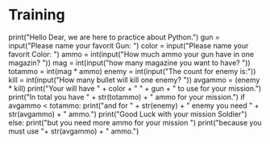 # Training

print("Hello Dear, we are here to practice about Python.")
gun = input("Please name your favorit Gun: ")
color = input("Please name your favorit Color: ")
ammo = int(input("How much ammo your gun have in one magazin? "))
mag = int(input("how many magazine you want to have? "))
totammo = int(mag * ammo)
enemy = int(input("The count for enemy is:"))
kill = int(input("How many bullet will kill one enemy? "))
avgammo = (enemy * kill)
print("Your will have " + color + " " + gun + " to use for your mission.")
print("In total you have " + str(totammo) + " ammo for your mission.")
if avgammo < totammo:
  print("and for " + str(enemy) + " enemy you need " + str(avgammo) + " ammo.")
  print("Good Luck with your mission Soldier")
else:
  print("but you need more ammo for your mission ")
  print("because you must use "+ str(avgammo) + " ammo.")

